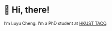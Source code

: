 # 👋 Hi, there!

I’m Luyu Cheng. I’m a PhD student at [HKUST TACO][hkust-taco].

[hkust-taco]: https://cse.hkust.edu.hk/~parreaux/
[my-duolingo]: https://www.duolingo.com/profile/chengluyu
